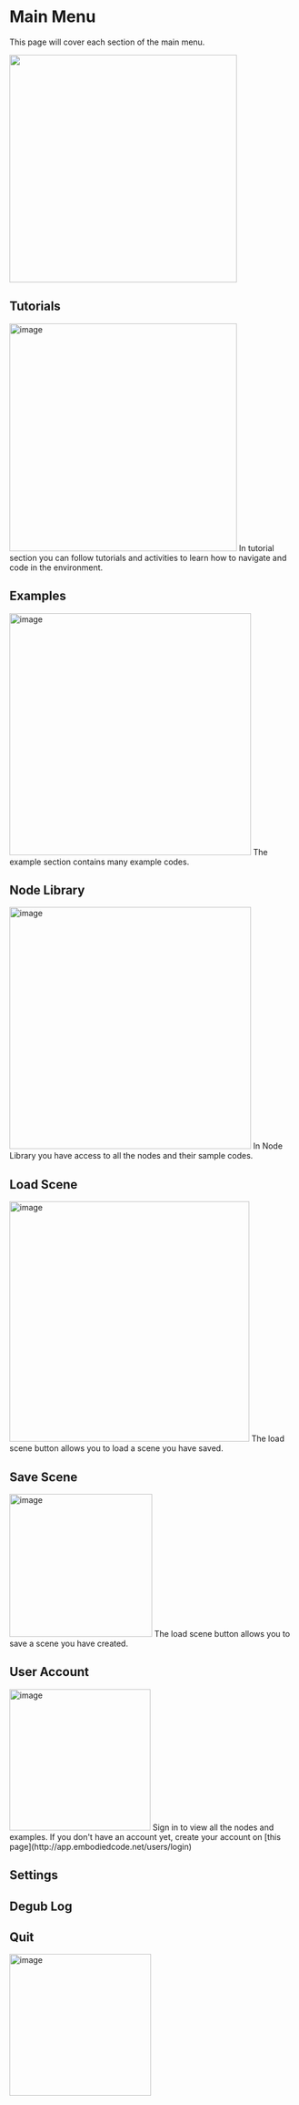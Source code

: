 # Main Menu
This page will cover each section of the main menu.

<img src="https://user-images.githubusercontent.com/60211694/214139400-26f2d7ee-bd5b-4168-a690-5607f1c96456.png" width=400>


## Tutorials
<img width="400" alt="image" src="https://user-images.githubusercontent.com/60211694/214140098-105820fe-9eae-4d13-8994-ee4700bccc37.png">
In tutorial section you can follow tutorials and activities to learn how to navigate and code in the environment.

## Examples
<img width="425" alt="image" src="https://user-images.githubusercontent.com/60211694/214140250-d12ef498-1e7f-433d-9933-846234cc0033.png">
The example section contains many example codes.

## Node Library
<img width="425" alt="image" src="https://user-images.githubusercontent.com/60211694/214140344-d3aee41b-dd55-4ffb-9a76-32842ca70189.png">
In Node Library you have access to all the nodes and their sample codes.

## Load Scene
<img width="422" alt="image" src="https://user-images.githubusercontent.com/60211694/214140420-53d4dba9-ed31-4a7b-ae7d-062f23a82676.png">
The load scene button allows you to load a scene you have saved.

## Save Scene
<img width="251" alt="image" src="https://user-images.githubusercontent.com/60211694/214140468-5167fd11-2cb5-4768-9417-632cf4903c55.png">
The load scene button allows you to save a scene you have created.

## User Account
<img width="248" alt="image" src="https://user-images.githubusercontent.com/60211694/214140596-78722c0a-36fb-41e7-bccc-5d260143b4fe.png">
Sign in to view all the nodes and examples. If you don't have an account yet, create your account on [this page](http://app.embodiedcode.net/users/login)

## Settings

## Degub Log

## Quit
<img width="249" alt="image" src="https://user-images.githubusercontent.com/60211694/214140685-bb1e505d-2e08-4601-855d-49b86487c171.png">
